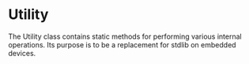 # Utility
The Utility class contains static methods for performing various internal operations. Its purpose is to be a replacement for stdlib on embedded devices.
